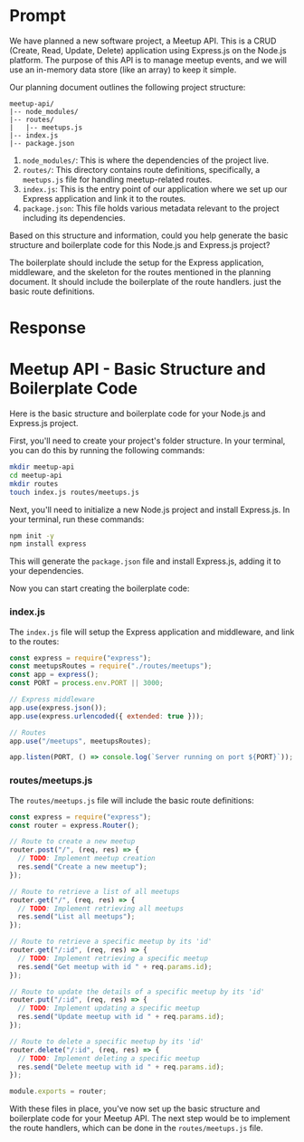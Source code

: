 # Prompt

We have planned a new software project, a Meetup API. This is a CRUD (Create, Read, Update, Delete) application using Express.js on the Node.js platform. The purpose of this API is to manage meetup events, and we will use an in-memory data store (like an array) to keep it simple.

Our planning document outlines the following project structure:

```plaintext
meetup-api/
|-- node_modules/
|-- routes/
|   |-- meetups.js
|-- index.js
|-- package.json
```

1. `node_modules/`: This is where the dependencies of the project live.
2. `routes/`: This directory contains route definitions, specifically, a `meetups.js` file for handling meetup-related routes.
3. `index.js`: This is the entry point of our application where we set up our Express application and link it to the routes.
4. `package.json`: This file holds various metadata relevant to the project including its dependencies.

Based on this structure and information, could you help generate the basic structure and boilerplate code for this Node.js and Express.js project? 

The boilerplate should include the setup for the Express application, middleware, and the skeleton for the routes mentioned in the planning document. It should include the boilerplate of the route handlers. just the basic route definitions.

# Response

# Meetup API - Basic Structure and Boilerplate Code

Here is the basic structure and boilerplate code for your Node.js and Express.js project.

First, you'll need to create your project's folder structure. In your terminal, you can do this by running the following commands:

```bash
mkdir meetup-api
cd meetup-api
mkdir routes
touch index.js routes/meetups.js
```

Next, you'll need to initialize a new Node.js project and install Express.js. In your terminal, run these commands:

```bash
npm init -y
npm install express
```

This will generate the `package.json` file and install Express.js, adding it to your dependencies.

Now you can start creating the boilerplate code:

### index.js

The `index.js` file will setup the Express application and middleware, and link to the routes:

```javascript
const express = require("express");
const meetupsRoutes = require("./routes/meetups");
const app = express();
const PORT = process.env.PORT || 3000;

// Express middleware
app.use(express.json());
app.use(express.urlencoded({ extended: true }));

// Routes
app.use("/meetups", meetupsRoutes);

app.listen(PORT, () => console.log(`Server running on port ${PORT}`));
```

### routes/meetups.js

The `routes/meetups.js` file will include the basic route definitions:

```javascript
const express = require("express");
const router = express.Router();

// Route to create a new meetup
router.post("/", (req, res) => {
  // TODO: Implement meetup creation
  res.send("Create a new meetup");
});

// Route to retrieve a list of all meetups
router.get("/", (req, res) => {
  // TODO: Implement retrieving all meetups
  res.send("List all meetups");
});

// Route to retrieve a specific meetup by its 'id'
router.get("/:id", (req, res) => {
  // TODO: Implement retrieving a specific meetup
  res.send("Get meetup with id " + req.params.id);
});

// Route to update the details of a specific meetup by its 'id'
router.put("/:id", (req, res) => {
  // TODO: Implement updating a specific meetup
  res.send("Update meetup with id " + req.params.id);
});

// Route to delete a specific meetup by its 'id'
router.delete("/:id", (req, res) => {
  // TODO: Implement deleting a specific meetup
  res.send("Delete meetup with id " + req.params.id);
});

module.exports = router;
```

With these files in place, you've now set up the basic structure and boilerplate code for your Meetup API. The next step would be to implement the route handlers, which can be done in the `routes/meetups.js` file.
